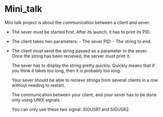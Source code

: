 # Mini_talk
Mini talk project is about the communication between a client and sever.

- The sever must be started first. After its launch, it has to print its PID.
- The client takes two parameters:
      - The sever PID.
      - The string to end.

- The client must send the string passed as a parameter to the sever. Once the string has been recieved, the server must print it.

  The sever has to display the string pretty quickly. Quickly means that if you think it takes too long, then it is probably too long.

  Your sever should be able to recieve strings from several clients in a row without needing to restart.

  The communication between your client, and your sever has to be done only using UNIX signals.

  You can only use these two signal: SIGUSR1 and SIGUSR2.
